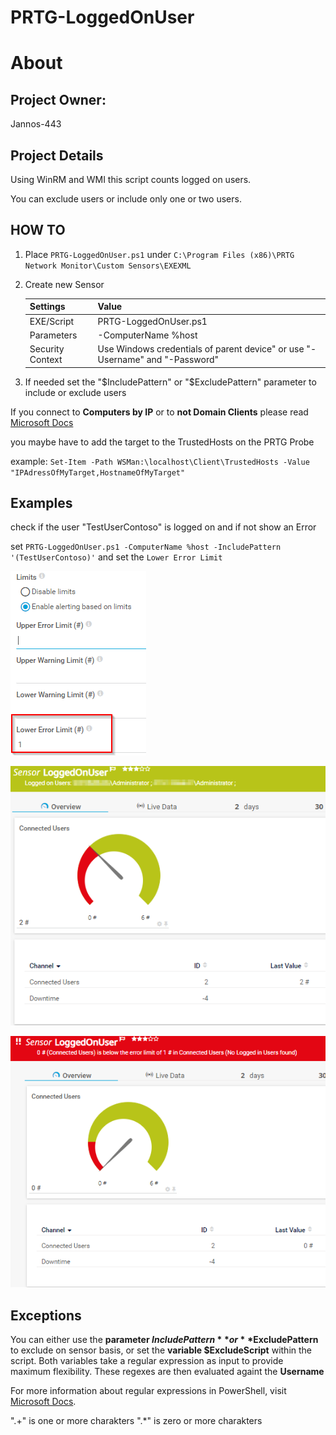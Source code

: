 # PRTG-LoggedOnUser
# About

## Project Owner:

Jannos-443

## Project Details

Using WinRM and WMI this script counts logged on users.

You can exclude users or include only one or two users.

## HOW TO

1. Place `PRTG-LoggedOnUser.ps1` under `C:\Program Files (x86)\PRTG Network Monitor\Custom Sensors\EXEXML`

2. Create new Sensor 

   | Settings | Value |
   | --- | --- |
   | EXE/Script | PRTG-LoggedOnUser.ps1 |
   | Parameters | -ComputerName %host |
   | Security Context | Use Windows credentials of parent device" or use "-Username" and "-Password" |
   
3. If needed set the "$IncludePattern" or "$ExcludePattern" parameter to include or exclude users


If you connect to **Computers by IP** or to **not Domain Clients** please read [Microsoft Docs](https://docs.microsoft.com/en-us/powershell/module/microsoft.powershell.core/about/about_remote_troubleshooting?view=powershell-7.1#how-to-use-an-ip-address-in-a-remote-command)

you maybe have to add the target to the TrustedHosts on the PRTG Probe 

example: `Set-Item -Path WSMan:\localhost\Client\TrustedHosts -Value "IPAdressOfMyTarget,HostnameOfMyTarget"`

## Examples
check if the user "TestUserContoso" is logged on and if not show an Error

set `PRTG-LoggedOnUser.ps1 -ComputerName %host -IncludePattern '(TestUserContoso)'` and set the `Lower Error Limit`

![PRTG-LoggedOnUser](media/limit.png)

![PRTG-LoggedOnUser](media/ok.png)

![PRTG-LoggedOnUser](media/error.png)

Exceptions
------------------
You can either use the **parameter $IncludePattern** or **$ExcludePattern** to exclude on sensor basis, or set the **variable $ExcludeScript** within the script. Both variables take a regular expression as input to provide maximum flexibility. These regexes are then evaluated againt the **Username**

For more information about regular expressions in PowerShell, visit [Microsoft Docs](https://docs.microsoft.com/en-us/powershell/module/microsoft.powershell.core/about/about_regular_expressions).

".+" is one or more charakters
".*" is zero or more charakters
